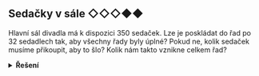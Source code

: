 ## Sedačky v sále ◇◇◇◆◆

Hlavní sál divadla má k dispozici 350 sedaček. Lze je poskládat do řad po 32 sedadlech tak, aby všechny řady byly úplné?
Pokud ne, kolik sedaček musíme přikoupit, aby to šlo? Kolik nám takto vznikne celkem řad?

<details>
<summary><b>Řešení</b></summary>


```python
zbyva = 350 % 32
dokoupit = 32 - zbyva
celkem_rad = (350 + dokoupit) / 32
```

</details>
